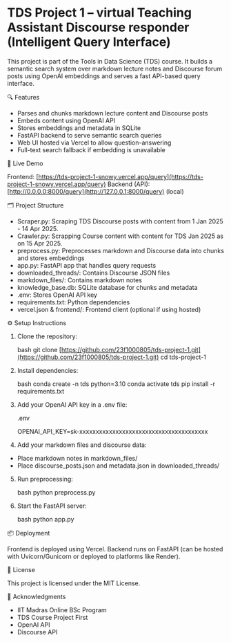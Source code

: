 # TDS Project 1 – virtual Teaching Assistant Discourse responder (Intelligent Query Interface)

This project is part of the Tools in Data Science (TDS) course. It builds a semantic search system over markdown lecture notes and Discourse forum posts using OpenAI embeddings and serves a fast API-based query interface.

🔍 Features

* Parses and chunks markdown lecture content and Discourse posts
* Embeds content using OpenAI API
* Stores embeddings and metadata in SQLite
* FastAPI backend to serve semantic search queries
* Web UI hosted via Vercel to allow question-answering
* Full-text search fallback if embedding is unavailable

🚀 Live Demo

Frontend: [https://tds-project-1-snowy.vercel.app/query](https://tds-project-1-snowy.vercel.app/query)
Backend (API): [http://0.0.0.0:8000/query](http://127.0.0.1:8000/query) (local)

🗂️ Project Structure

* Scraper.py: Scraping TDS Discourse posts with content from 1 Jan 2025 - 14 Apr 2025.
* Crawler.py: Scrapping Course content with content for TDS Jan 2025 as on 15 Apr 2025.
* preprocess.py: Preprocesses markdown and Discourse data into chunks and stores embeddings
* app.py: FastAPI app that handles query requests
* downloaded\_threads/: Contains Discourse JSON files
* markdown\_files/: Contains markdown notes
* knowledge\_base.db: SQLite database for chunks and metadata
* .env: Stores OpenAI API key
* requirements.txt: Python dependencies
* vercel.json & frontend/: Frontend client (optional if using hosted)

⚙️ Setup Instructions

1. Clone the repository:

   bash
   git clone [https://github.com/23f1000805/tds-project-1.git](https://github.com/23f1000805/tds-project-1.git)
   cd tds-project-1

2. Install dependencies:

   bash
   conda create -n tds python=3.10
   conda activate tds
   pip install -r requirements.txt

3. Add your OpenAI API key in a .env file:

   .env

   OPENAI\_API\_KEY=sk-xxxxxxxxxxxxxxxxxxxxxxxxxxxxxxxxxxxxxxx

4. Add your markdown files and discourse data:

* Place markdown notes in markdown\_files/
* Place discourse\_posts.json and metadata.json in downloaded\_threads/

5. Run preprocessing:

   bash
   python preprocess.py

6. Start the FastAPI server:

   bash
   python app.py

📦 Deployment

Frontend is deployed using Vercel. Backend runs on FastAPI (can be hosted with Uvicorn/Gunicorn or deployed to platforms like Render).

📝 License

This project is licensed under the MIT License.

🙋 Acknowledgments

* IIT Madras Online BSc Program
* TDS Course Project First
* OpenAI API
* Discourse API
